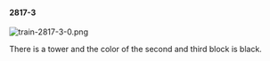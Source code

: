 #### 2817-3
![train-2817-3-0.png](https://github.com/lil-lab/nlvr/raw/master/nlvr/train/images/69/train-2817-3-0.png "train-2817-3-0.png")

There is a tower and the color of the second and third block is black.